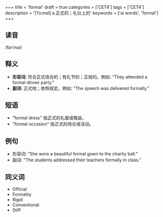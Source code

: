 +++
title = 'formal'
draft = true
categories = ['CET4']
tags = ['CET4']
description = '[ˈfɔːməl] a.正式的；礼仪上的'
keywords = ['ai words', 'formal']
+++

## 读音
/fərˈməl/

## 释义
- **形容词**: 符合正式场合的；有礼节的；正规的。例如: "They attended a formal dinner party."
- **副词**: 正式地；依照规定。例如: "The speech was delivered formally."

## 短语
- "formal dress" 指正式的礼服或晚装。
- "formal occasion" 指正式的场合或活动。

## 例句
- 形容词: "She wore a beautiful formal gown to the charity ball."
- 副词: "The students addressed their teachers formally in class."

## 同义词
- Official
- Formality
- Rigid
- Conventional
- Stiff
